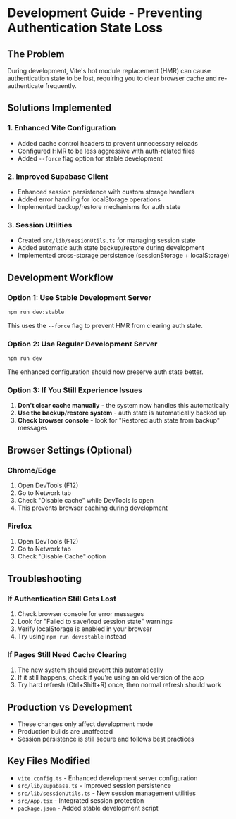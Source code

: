 # Development Guide - Preventing Authentication State Loss

## The Problem
During development, Vite's hot module replacement (HMR) can cause authentication state to be lost, requiring you to clear browser cache and re-authenticate frequently.

## Solutions Implemented

### 1. Enhanced Vite Configuration
- Added cache control headers to prevent unnecessary reloads
- Configured HMR to be less aggressive with auth-related files
- Added `--force` flag option for stable development

### 2. Improved Supabase Client
- Enhanced session persistence with custom storage handlers
- Added error handling for localStorage operations
- Implemented backup/restore mechanisms for auth state

### 3. Session Utilities
- Created `src/lib/sessionUtils.ts` for managing session state
- Added automatic auth state backup/restore during development
- Implemented cross-storage persistence (sessionStorage + localStorage)

## Development Workflow

### Option 1: Use Stable Development Server
```bash
npm run dev:stable
```
This uses the `--force` flag to prevent HMR from clearing auth state.

### Option 2: Use Regular Development Server
```bash
npm run dev
```
The enhanced configuration should now preserve auth state better.

### Option 3: If You Still Experience Issues
1. **Don't clear cache manually** - the system now handles this automatically
2. **Use the backup/restore system** - auth state is automatically backed up
3. **Check browser console** - look for "Restored auth state from backup" messages

## Browser Settings (Optional)

### Chrome/Edge
1. Open DevTools (F12)
2. Go to Network tab
3. Check "Disable cache" while DevTools is open
4. This prevents browser caching during development

### Firefox
1. Open DevTools (F12)
2. Go to Network tab
3. Check "Disable Cache" option

## Troubleshooting

### If Authentication Still Gets Lost
1. Check browser console for error messages
2. Look for "Failed to save/load session state" warnings
3. Verify localStorage is enabled in your browser
4. Try using `npm run dev:stable` instead

### If Pages Still Need Cache Clearing
1. The new system should prevent this automatically
2. If it still happens, check if you're using an old version of the app
3. Try hard refresh (Ctrl+Shift+R) once, then normal refresh should work

## Production vs Development
- These changes only affect development mode
- Production builds are unaffected
- Session persistence is still secure and follows best practices

## Key Files Modified
- `vite.config.ts` - Enhanced development server configuration
- `src/lib/supabase.ts` - Improved session persistence
- `src/lib/sessionUtils.ts` - New session management utilities
- `src/App.tsx` - Integrated session protection
- `package.json` - Added stable development script
